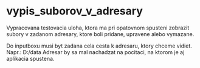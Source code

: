 # vypis_suborov_v_adresary

Vypracovana testovacia uloha, ktora ma pri opatovnom spusteni zobrazit subory v zadanom adresary, ktore boli pridane, upravene alebo vymazane.

Do inputboxu musi byt zadana cela cesta k adresaru, ktory chceme vidiet. Napr.: D:/data
Adresar by sa mal nachadzat na pocitaci, na ktorom je aj aplikacia spustena.
